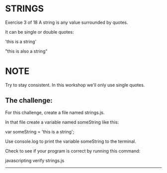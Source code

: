 # STRINGS
 Exercise 3 of 18
A string is any value surrounded by quotes.

It can be single or double quotes:

'this is a string'

"this is also a string"

# NOTE

Try to stay consistent. In this workshop we'll only use single quotes.

## The challenge:

For this challenge, create a file named strings.js.

In that file create a variable named someString like this:

var someString = 'this is a string';

Use console.log to print the variable someString to the terminal.

Check to see if your program is correct by running this command:

javascripting verify strings.js

-------------------